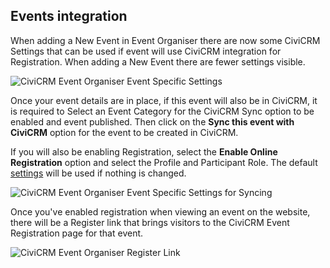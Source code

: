 ## Events integration

When adding a New Event in Event Organiser there are now some CiviCRM Settings that can be used if event will use CiviCRM integration for Registration.  When adding a New Event there are fewer settings visible. 

![CiviCRM Event Organiser Event Specific Settings](/images/ceo-event-specific-settings.jpg)

Once your event details are in place, if this event will also be in CiviCRM, it is required to Select an Event Category for the CiviCRM Sync option to be enabled and event published. Then click on the **Sync this event with CiviCRM** option for the event to be created in CiviCRM.

If you will also be enabling Registration, select the **Enable Online Registration** option and select the Profile and Participant Role. The default [settings](/settings) will be used if nothing is changed.

![CiviCRM Event Organiser Event Specific Settings for Syncing](/images/ceo-event-specific-settings-sync.jpg)

Once you've enabled registration when viewing an event on the website, there will be a Register link that brings visitors to the CiviCRM Event Registration page for that event.

![CiviCRM Event Organiser Register Link](/images/ceo-event-register-link.jpg)
